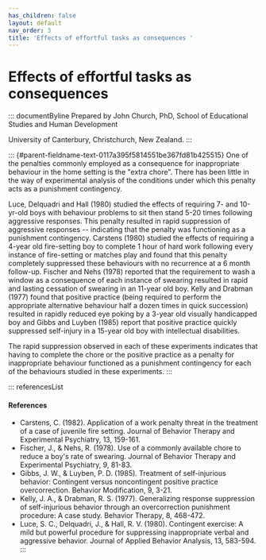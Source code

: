 ```yaml
---
has_children: false
layout: default
nav_order: 3
title: 'Effects of effortful tasks as consequences '
---
```

# Effects of effortful tasks as consequences 


::: documentByline
Prepared by John Church, PhD, School of Educational Studies and Human
Development

University of Canterbury, Christchurch, New Zealand.
:::

::: {#parent-fieldname-text-0117a395f5814551be367fd81b425515}
One of the penalties commonly employed as a consequence for
inappropriate behaviour in the home setting is the "extra chore". There
has been little in the way of experimental analysis of the conditions
under which this penalty acts as a punishment contingency.

Luce, Delquadri and Hall (1980) studied the effects of requiring 7- and
10-yr-old boys with behaviour problems to sit then stand 5-20 times
following aggressive responses. This penalty resulted in rapid
suppression of aggressive responses -- indicating that the penalty was
functioning as a punishment contingency. Carstens (1980) studied the
effects of requiring a 4-year old fire-setting boy to complete 1 hour of
hard work following every instance of fire-setting or matches play and
found that this penalty completely suppressed these behaviours with no
recurrence at a 6 month follow-up. Fischer and Nehs (1978) reported that
the requirement to wash a window as a consequence of each instance of
swearing resulted in rapid and lasting cessation of swearing in an
11-year old boy. Kelly and Drabman (1977) found that positive practice
(being required to perform the appropriate alternative behaviour half a
dozen times in quick succession) resulted in rapidly reduced eye poking
by a 3-year old visually handicapped boy and Gibbs and Luyben (1985)
report that positive practice quickly suppressed self-injury in a
15-year old boy with intellectual disabilities.

The rapid suppression observed in each of these experiments indicates
that having to complete the chore or the positive practice as a penalty
for inappropriate behaviour functioned as a punishment contingency for
each of the behaviours studied in these experiments.
:::

::: referencesList
#### References

-   Carstens, C. (1982). Application of a work penalty threat in the
    treatment of a case of juvenile fire setting. Journal of Behavior
    Therapy and Experimental Psychiatry, 13, 159-161.
-   Fischer, J., & Nehs, R. (1978). Use of a commonly available chore to
    reduce a boy\'s rate of swearing. Journal of Behavior Therapy and
    Experimental Psychiatry, 9, 81-83.
-   Gibbs, J. W., & Luyben, P. D. (1985). Treatment of self-injurious
    behavior: Contingent versus noncontingent positive practice
    overcorrection. Behavior Modification, 9, 3-21.
-   Kelly, J. A., & Drabman, R. S. (1977). Generalizing response
    suppression of self-injurious behavior through an overcorrection
    punishment procedure: A case study. Behavior Therapy, 8, 468-472.
-   Luce, S. C., Delquadri, J., & Hall, R. V. (1980). Contingent
    exercise: A mild but powerful procedure for suppressing
    inappropriate verbal and aggressive behavior. Journal of Applied
    Behavior Analysis, 13, 583-594.
:::
